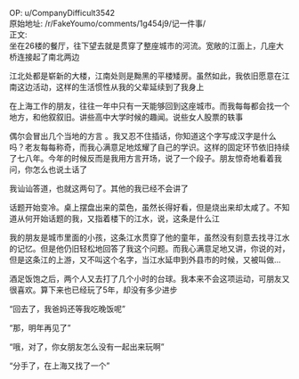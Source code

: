 
OP: u/CompanyDifficult3542  
原始地址: /r/FakeYoumo/comments/1g454j9/记一件事/  
正文:  
坐在26楼的餐厅，往下望去就是贯穿了整座城市的河流。宽敞的江面上，几座大桥连接起了南北两边

江北处都是崭新的大楼，江南处则是黝黑的平楼矮房。虽然如此，我依旧愿意在江南这边活动，这样的生活惯性从我的父辈延续到了我身上

在上海工作的朋友，往往一年中只有一天能够回到这座城市。而我每每都会找一个地方，和他叙叙旧。讲些高中大学时候的趣闻。说些女人股票的轶事

偶尔会冒出几个当地的方言 。我又忍不住插话，你知道这个字写成汉字是什么吗？老友每每称奇，而我心满意足地炫耀了自己的学识。这样的固定环节依旧持续了七八年。今年的时候反而是我用方言开场，说了一个段子。朋友惊奇地看着我问，你怎么也说土话了

我讪讪答道，也就这两句了。其他的我已经不会讲了

话题开始变冷。桌上摆盘出来的菜色，虽然长得好看，但是烧出来却太咸了。不知道从何开始话题的我，又指着楼下的江水，说，这条是什么江

我的朋友是城市里面的小孩，这条江水贯穿了他的童年，虽然没有刻意去找寻江水的记忆。但是他仍旧轻松地回答了我这个问题。而我心满意足地又讲，你说的对，但是这条江的上游，又不叫这个名字，当江水延申到外县市的时候，又被叫做...

酒足饭饱之后，两个人又去打了几个小时的台球。我本来不会这项运动，可朋友又很喜欢。算下来也已经玩了5年，却没有多少进步

“回去了，我爸妈还等我吃晚饭呢”

“那，明年再见了”

“哦，对了，你女朋友怎么没有一起出来玩啊”

“分手了，在上海又找了一个”


